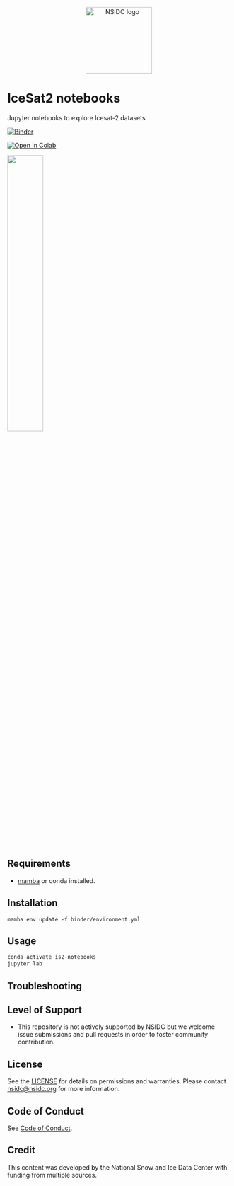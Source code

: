 <p align="center">
  <img alt="NSIDC logo" src="https://nsidc.org/themes/custom/nsidc/logo.svg" width="150" />
</p>

# IceSat2 notebooks

Jupyter notebooks to explore Icesat-2 datasets


[![Binder](https://mybinder.org/badge_logo.svg)](https://mybinder.org/v2/gh/nsidc/icesat2-notebooks/HEAD?labpath=notebooks)


<a href="https://colab.research.google.com/github/nsidc/icesat2-notebooks/" target="_parent"><img src="https://colab.research.google.com/assets/colab-badge.svg" alt="Open In Colab"/></a>


<a href="https://nsidc.org/sites/default/files/images/Data/ICESat2_DataProducts_2023.png">
  <img src="https://nsidc.org/sites/default/files/images/Data/ICESat2_DataProducts_2023.png" width="40%">
</a>


## Requirements

*  [mamba](https://mamba.readthedocs.io/en/latest/installation.html) or conda installed.


## Installation

```
mamba env update -f binder/environment.yml
```

## Usage

```bash
conda activate is2-notebooks
jupyter lab
```

## Troubleshooting


## Level of Support

* This repository is not actively supported by NSIDC but we welcome issue submissions and
  pull requests in order to foster community contribution.


## License

See the [LICENSE](LICENSE) for details on permissions and warranties. Please contact
nsidc@nsidc.org for more information.

## Code of Conduct

See [Code of Conduct](CODE_OF_CONDUCT.md).


## Credit

This content was developed by the National Snow and Ice Data Center with funding from
multiple sources.
